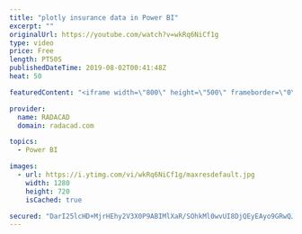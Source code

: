 ```yaml
---
title: "plotly insurance data in Power BI"
excerpt: ""
originalUrl: https://youtube.com/watch?v=wkRq6NiCf1g
type: video
price: Free
length: PT50S
publishedDateTime: 2019-08-02T00:41:48Z
heat: 50

featuredContent: "<iframe width=\"800\" height=\"500\" frameborder=\"0\" src=\"https://www.youtube.com/embed/wkRq6NiCf1g\" allow=\"accelerometer; autoplay; encrypted-media; gyroscope; picture-in-picture\" allowfullscreen></iframe>"

provider:
  name: RADACAD
  domain: radacad.com

topics:
  - Power BI

images:
  - url: https://i.ytimg.com/vi/wkRq6NiCf1g/maxresdefault.jpg
    width: 1280
    height: 720
    isCached: true

secured: "DarI25lcHD+MjrHEhy2V3X0P9ABIMlXaR/SOhkMl0wvUI8DjQEyEAyo9GRwQJPKVLorRm+zv9f5T/R72K5++B/P7C8Nmozi9q/x9tIiKl9cRKmiaFFrMmeEH7vj0cLqCDIsqG5HVTAcjRubitEAxhm4rKvinhDvdavRkEB045m9Gx4WhyAvIhtowZB144pFuGVzKacm6uwdf1HMcqQOY2PQN9T/JfVTbDRCYT5qu66aIHeTrj68rt7j3gylmvC5bTxI8JkJyPchqawzo9pqQr6y0P8iR6LIqd8yQD/dLTSIG0RoIPjG6HvBVkofgzXSNsXT+KYa4fANrPpQ+ar0Qz2r+A2aKOo/LhNEi9vv9vLEC7n+7blTX5/uqa9VFfqYFDnXMVMk0AEXgbp/V2gThwAS99iy4XfdJw9fLqt/jFb0=;fOAS6NfpPl8hkWcPwwjN2w=="
---
```


